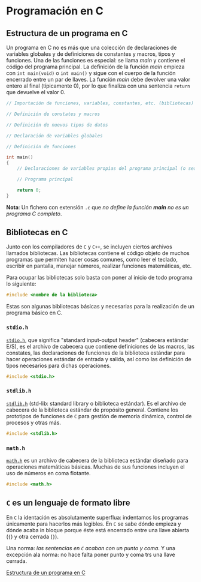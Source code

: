 # Programación en C


## Estructura de un programa en C

Un programa en C no es más que una colección de declaraciones de variables globales y de definiciones de constantes y macros, tipos y funciones. Una de las funciones es especial: se llama *main* y contiene el código del programa principal. La definición de la función *main* empieza con `int main(void)` o `int main()` y sigue con el cuerpo de la función encerrado entre un par de llaves. La función *main* debe devolver una valor entero al final (típicamente 0), por lo que finaliza con una sentencia `return` que devuelve el valor 0.

```C++
// Importación de funciones, variables, constantes, etc. (bibliotecas)

// Definición de constates y macros

// Definición de nuevos tipos de datos

// Declaración de variables globales

// Definición de funciones

int main()
{
    // Declaraciones de variables propias del programa principal (o sea, ocales a main)

    // Programa principal

    return 0;
}
```

**Nota**: Un fichero con extensión `.c` que *no define la función **main** no es un programa C completo*.


## Bibliotecas en C

Junto con los compiladores de `C` y `C++`, se incluyen ciertos archivos llamados bibliotecas. Las bibliotecas contiene el código objeto de muchos programas que permiten hacer cosas comunes, como leer el teclado, escribir en pantalla, manejar números, realizar funciones matemáticas, etc.

Para ocupar las bibliotecas solo basta con poner al inicio de todo programa lo siguiente:

```C++
#include <nombre de la biblioteca>
```

Estas son algunas bibliotecas básicas y necesarias para la realización de un programa básico en C.


### `stdio.h`

[`stdio.h`](https://cplusplus.com/reference/cstdio/), que significa "standard input-output header" (cabecera estándar E/S), es el archivo de cabecera que contiene definiciones de las macros, las constates, las declaraciones de funciones de la biblioteca estándar para hacer operaciones estándar de entrada y salida, así como las definición de tipos necesarios para dichas operaciones.

```C++
#include <stdio.h>
```


### `stdlib.h`

[`stdlib.h`](https://cplusplus.com/reference/cstdlib/) (std-lib: standard library o biblioteca estándar). Es el archivo de cabecera de la biblioteca estándar de propósito general. Contiene los prototipos de funciones de `C` para gestión de memoria dinámica, control de procesos y otras más.

```C++
#include <stdlib.h>
```


### `math.h`

[`math.h`](https://cplusplus.com/reference/cmath/) es un archivo de cabecera de la biblioteca estándar diseñado para operaciones matemáticas básicas. Muchas de sus funciones incluyen el uso de números en coma flotante.

```C++
#include <math.h>
```


## `C` es un lenguaje de formato libre

En `C` la identación es absolutamente superflua: indentamos los programas únicamente para hacerlos más legibles. En `C` se sabe dónde empieza y dónde acaba in bloque porque éste está encerrado entre una llave abierta (`{`) y otra cerrada (`}`).

Una norma: *las sentencias en `C` acaban con un punto y coma*. Y una excepción ala norma: no hace falta poner punto y coma trs una llave cerrada.


[Estructura de un programa en C](./chapters/test.md)

